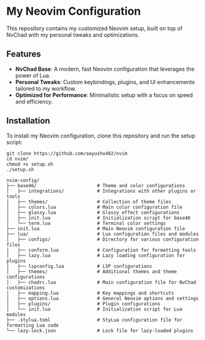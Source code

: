 # My Neovim Configuration

This repository contains my customized Neovim setup, built on top of NvChad with my personal tweaks and optimizations.

## Features

- **NvChad Base**: A modern, fast Neovim configuration that leverages the power of Lua.
- **Personal Tweaks**: Custom keybindings, plugins, and UI enhancements tailored to my workflow.
- **Optimized for Performance**: Minimalistic setup with a focus on speed and efficiency.

## Installation

To install my Neovim configuration, clone this repository and run the setup script:

```shell
git clone https://github.com/aayushx402/nvim
cd nvim/
chmod +x setup.sh
./setup.sh
```

```shell
nvim-config/
├── base46/                      # Theme and color configurations
│   ├── integrations/            # Integrations with other plugins or tools
│   ├── themes/                  # Collection of theme files
│   ├── colors.lua               # Main color configuration file
│   ├── glassy.lua               # Glassy effect configurations
│   ├── init.lua                 # Initialization script for base46
│   └── term.lua                 # Terminal color settings
├── init.lua                     # Main Neovim configuration file
├── lua/                         # Lua configuration files and modules
│   ├── configs/                 # Directory for various configuration files
│   ├── conform.lua              # Configuration for formatting tools
│   ├── lazy.lua                 # Lazy loading configuration for plugins
│   ├── lspconfig.lua            # LSP configurations
│   ├── themes/                  # Additional themes and theme configurations
│   ├── chadrc.lua               # Main configuration file for NvChad customizations
│   ├── mapping.lua              # Key mappings and shortcuts
│   ├── options.lua              # General Neovim options and settings
│   ├── plugins/                 # Plugin configurations
│   └── init.lua                 # Initialization script for Lua modules
├── .stylua.toml                 # StyLua configuration file for formatting Lua code
└── lazy-lock.json               # Lock file for lazy-loaded plugins
```
